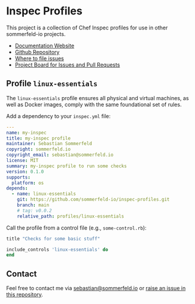 <!-- ---
hide:
  - navigation
--- -->

# Inspec Profiles

[doc-website]: https://sommerfeld-io.github.io/inspec-profiles
[github-repo]: https://github.com/sommerfeld-io/inspec-profiles
[file-issues]: https://github.com/sommerfeld-io/inspec-profiles/issues
[project-board]: https://github.com/orgs/sommerfeld-io/projects/1/views/1

This project is a collection of Chef Inspec profiles for use in other sommerfeld-io projects.

- [Documentation Website][doc-website]
- [Github Repository][github-repo]
- [Where to file issues][file-issues]
- [Project Board for Issues and Pull Requests][project-board]

## Profile `linux-essentials`

The `linux-essentials` profile ensures all physical and virtual machines, as well as Docker images, comply with the same foundational set of rules.

Add a dependency to your `inspec.yml` file:

```yaml
---
name: my-inspec
title: my-inspec profile
maintainer: Sebastian Sommerfeld
copyright: sommerfeld.io
copyright_email: sebastian@sommerfeld.io
license: MIT
summary: my-inspec profile to run some checks
version: 0.1.0
supports:
  platform: os
depends:
  - name: linux-essentials
    git: https://github.com/sommerfeld-io/inspec-profiles.git
    branch: main
    # tag: v0.0.2
    relative_path: profiles/linux-essentials
```

Call the profile from a control file (e.g., `some-control.rb`):

```rb
title "Checks for some basic stuff"

include_controls 'linux-essentials' do
end
```

## Contact

Feel free to contact me via <sebastian@sommerfeld.io> or [raise an issue in this repository][file-issues].

<!-- !    DO NOT EDIT DIRECTLY !!!!!                         -->
<!-- !    File is auto-generated by pipeline                 -->
<!-- !    Contents are based on files from docs/about dir    -->
